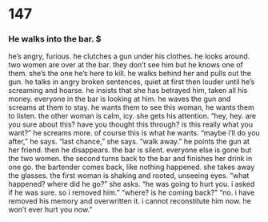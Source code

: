 # 147

### He walks into the bar. $

he’s angry, furious. he clutches a gun under his clothes. he looks around. two women are over at the bar. they don’t see him but he knows one of them. she’s the one he’s here to kill. he walks behind her and pulls out the gun. he talks in angry broken sentences, quiet at first then louder until he’s screaming and hoarse. he insists that she has betrayed him, taken all his money. everyone in the bar is looking at him. he waves the gun and screams at them to stay. he wants them to see this woman, he wants them to listen. the other woman is calm, icy. she gets his attention. “hey, hey. are you sure about this? have you thought this through? is this really what you want?” he screams more. of course this is what he wants. “maybe i’ll do you after,” he says. “last chance,” she says. “walk away.” he points the gun at her friend. then he disappears. the bar is silent. everyone else is gone but the two women. the second turns back to the bar and finishes her drink in one go. the bartender comes back, like nothing happened. she takes away the glasses. the first woman is shaking and rooted, unseeing eyes. “what happened? where did he go?” she asks. “he was going to hurt you. i asked if he was sure. so i removed him.” “where? is he coming back?” “no. i have removed his memory and overwritten it. i cannot reconstitute him now. he won’t ever hurt you now.”